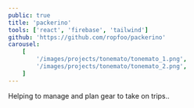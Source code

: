 ```yaml
---
public: true
title: 'packerino'
tools: ['react', 'firebase', 'tailwind']
github: 'https://github.com/ropfoo/packerino'
carousel:
    [
        '/images/projects/tonemato/tonemato_1.png',
        '/images/projects/tonemato/tonemato_2.png',
    ]
---
```


Helping to manage and plan gear to take on trips..
